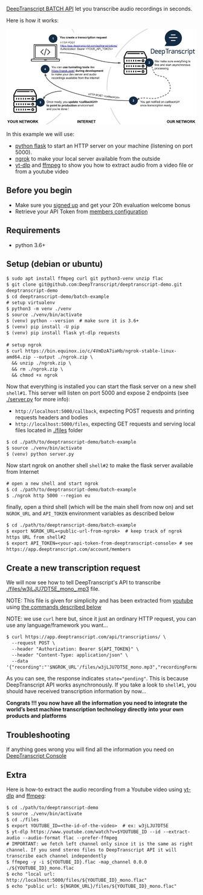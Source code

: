 [DeepTranscript BATCH API](https://app.deeptranscript.com/documentation#operation/transcriptions_create) let you transcribe audio recordings in seconds. 

Here is how it works:

![Integration workflow](../docs/batch-api-overview.jpg)

In this example we will use:
 - [python flask](https://flask.palletsprojects.com/en/2.0.x/) to start an HTTP server on your machine (listening on port 5000).
 - [ngrok](https://ngrok.com/) to make your local server available from the outside
 - [yt-dlp](https://github.com/yt-dlp/yt-dlp) and [ffmpeg](https://www.ffmpeg.org/) to show you how to extract audio from a video file or from a youtube video
 

## Before you begin
 - Make sure you [signed up](https://app.deeptranscript.com/signup) and get your 20h evaluation welcome bonus
 - Retrieve your API Token from [members configuration](https://app.deeptranscript.com/account/members)


## Requirements
 - python 3.6+


## Setup (debian or ubuntu)
```shell
$ sudo apt install ffmpeg curl git python3-venv unzip flac
$ git clone git@github.com:DeepTranscript/deeptranscript-demo.git deeptranscript-demo 
$ cd deeptranscript-demo/batch-example
# setup virtualenv
$ python3 -m venv ./venv
$ source ./venv/bin/activate
$ (venv) python --version  # make sure it is 3.6+
$ (venv) pip install -U pip
$ (venv) pip install flask yt-dlp requests

# setup ngrok
$ curl https://bin.equinox.io/c/4VmDzA7iaHb/ngrok-stable-linux-amd64.zip --output ./ngrok.zip \
  && unzip ./ngrok.zip \
  && rm ./ngrok.zip \
  && chmod +x ngrok
```

Now that everything is installed you can start the flask server on a new shell `shell#1`. 
This server will listen on port 5000 and expose 2 endpoints (see [./server.py](batch-example/server.py) for more info):
 - `http://localhost:5000/callback`, expecting POST requests and printing requests headers and bodies
 - `http://localhost:5000/files`, expecting GET requests and serving local files located in [./files](./files) folder
```shell
$ cd ./path/to/deeptranscript-demo/batch-example
$ source ./venv/bin/activate
$ (venv) python server.py
```

Now start ngrok on another shell `shell#2` to make the flask server available from Internet
```shell
# open a new shell and start ngrok
$ cd ./path/to/deeptranscript-demo/batch-example
$ ./ngrok http 5000 --region eu
```

finally, open a third shell (which will be the main shell from now on) and set `NGROK_URL` and `API_TOKEN` environment variables as described below
```shell
$ cd ./path/to/deeptranscript-demo/batch-example
$ export NGROK_URL=<public-url-from-ngrok>  # keep track of ngrok https URL from shell#2
$ export API_TOKEN=<your-api-token-from-deeptranscript-console> # see https://app.deeptranscript.com/account/members
``` 

## Create a new transcription request
We will now see how to tell DeepTranscript's API to transcribe [./files/w3jLJU7DT5E_mono_.mp3](./files/w3jLJU7DT5E_mono.mp3) file. 

NOTE: This file is given for simplicity and has been extracted from [youtube](https://www.youtube.com/watch?v=w3jLJU7DT5E&ab_channel=GitHub) using [the commands described below](#extra)

NOTE: we use `curl` here but, since it just an ordinary HTTP request, you can use any language/framework you want…

```shell
$ curl https://app.deeptranscript.com/api/transcriptions/ \
  --request POST \
  --header "Authorization: Bearer ${API_TOKEN}" \
  --header "Content-Type: application/json" \
  --data '{"recording":"'$NGROK_URL'/files/w3jLJU7DT5E_mono.mp3","recordingFormat":"mp3","callbackUrl":"'$NGROK_URL'/callback","language":"en"}' 
```

As you can see, the response indicates `state="pending"`. This is because DeepTranscript API works asynchronously. If you take a look to `shell#1`, you should have received transcription information by now…

**Congrats !!! you now have all the information you need to integrate the world’s best machine transcription technology directly into your own products and platforms**


## Troubleshooting

If anything goes wrong you will find all the information you need on [DeepTranscript Console](https://app.deeptranscript.com)


## Extra

Here is how-to extract the audio recording from a Youtube video using [yt-dlp](https://github.com/yt-dlp/yt-dlp) and [ffmpeg](https://www.ffmpeg.org/):
```shell
$ cd ./path/to/deeptranscript-demo
$ source ./venv/bin/activate
$ cd ./files
$ export YOUTUBE_ID=<the-id-of-the-video>  # ex: w3jLJU7DT5E
$ yt-dlp https://www.youtube.com/watch?v=$YOUTUBE_ID --id --extract-audio --audio-format flac --prefer-ffmpeg
# IMPORTANT: we fetch left channel only since it is the same as right channel. If you send stereo files to DeepTranscript API it will transcribe each channel independently
$ ffmpeg -y -i ${YOUTUBE_ID}.flac -map_channel 0.0.0 ./${YOUTUBE_ID}_mono.flac
$ echo "local url: http://localhost:5000/files/${YOUTUBE_ID}_mono.flac"
$ echo "public url: ${NGROK_URL}/files/${YOUTUBE_ID}_mono.flac"
```
